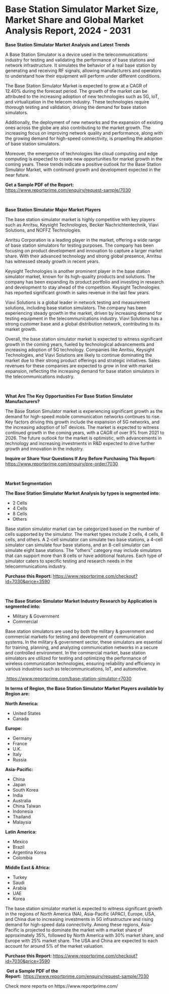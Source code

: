 <p><h1>Base Station Simulator Market Size, Market Share and Global Market Analysis Report, 2024 - 2031</h1></p><p><strong>Base Station Simulator Market Analysis and Latest Trends</strong></p>
<p><p>A Base Station Simulator is a device used in the telecommunications industry for testing and validating the performance of base stations and network infrastructure. It simulates the behavior of a real base station by generating and receiving RF signals, allowing manufacturers and operators to understand how their equipment will perform under different conditions.</p><p>The Base Station Simulator Market is expected to grow at a CAGR of 12.40% during the forecast period. The growth of the market can be attributed to the increasing adoption of new technologies such as 5G, IoT, and virtualization in the telecom industry. These technologies require thorough testing and validation, driving the demand for base station simulators.</p><p>Additionally, the deployment of new networks and the expansion of existing ones across the globe are also contributing to the market growth. The increasing focus on improving network quality and performance, along with the growing demand for high-speed connectivity, is propelling the adoption of base station simulators.</p><p>Moreover, the emergence of technologies like cloud computing and edge computing is expected to create new opportunities for market growth in the coming years. These trends indicate a positive outlook for the Base Station Simulator Market, with continued growth and development expected in the near future.</p></p>
<p><strong>Get a Sample PDF of the Report:&nbsp;</strong> <a href="https://www.reportprime.com/enquiry/request-sample/7030">https://www.reportprime.com/enquiry/request-sample/7030</a></p>
<p>&nbsp;</p>
<p><strong>Base Station Simulator Major Market Players</strong></p>
<p><p>The base station simulator market is highly competitive with key players such as Anritsu, Keysight Technologies, Becker Nachrichtentechnik, Viavi Solutions, and NOFFZ Technologies. </p><p>Anritsu Corporation is a leading player in the market, offering a wide range of base station simulators for testing purposes. The company has been focusing on product development and innovation to capture a larger market share. With their advanced technology and strong global presence, Anritsu has witnessed steady growth in recent years.</p><p>Keysight Technologies is another prominent player in the base station simulator market, known for its high-quality products and solutions. The company has been expanding its product portfolio and investing in research and development to stay ahead of the competition. Keysight Technologies has reported significant growth in sales revenue in the last few years.</p><p>Viavi Solutions is a global leader in network testing and measurement solutions, including base station simulators. The company has been experiencing steady growth in the market, driven by increasing demand for testing equipment in the telecommunications industry. Viavi Solutions has a strong customer base and a global distribution network, contributing to its market growth.</p><p>Overall, the base station simulator market is expected to witness significant growth in the coming years, fueled by technological advancements and increasing adoption of 5G technology. Companies like Anritsu, Keysight Technologies, and Viavi Solutions are likely to continue dominating the market due to their strong product offerings and strategic initiatives. Sales revenues for these companies are expected to grow in line with market expansion, reflecting the increasing demand for base station simulators in the telecommunications industry.</p></p>
<p>&nbsp;</p>
<p><strong>What Are The Key Opportunities For Base Station Simulator Manufacturers?</strong></p>
<p><p>The Base Station Simulator market is experiencing significant growth as the demand for high-speed mobile communication networks continues to rise. Key factors driving this growth include the expansion of 5G networks, and the increasing adoption of IoT devices. The market is expected to witness continued growth in the coming years, with a CAGR of over 9% from 2021 to 2026. The future outlook for the market is optimistic, with advancements in technology and increasing investments in R&D expected to drive further growth and innovation in the industry.</p></p>
<p><strong>Inquire or Share Your Questions If Any Before Purchasing This Report:</strong> <a href="https://www.reportprime.com/enquiry/pre-order/7030">https://www.reportprime.com/enquiry/pre-order/7030</a></p>
<p>&nbsp;</p>
<p><strong>Market Segmentation</strong></p>
<p><strong>The Base Station Simulator Market Analysis by types is segmented into:</strong></p>
<p><ul><li>2 Cells</li><li>4 Cells</li><li>8 Cells</li><li>Others</li></ul></p>
<p><p>Base station simulator market can be categorized based on the number of cells supported by the simulator. The market types include 2 cells, 4 cells, 8 cells, and others. A 2-cell simulator can simulate two base stations, a 4-cell simulator can simulate four base stations, and an 8-cell simulator can simulate eight base stations. The "others" category may include simulators that can support more than 8 cells or have additional features. Each type of simulator caters to specific testing and research needs in the telecommunications industry.</p></p>
<p><strong>Purchase this Report:&nbsp;</strong><a href="https://www.reportprime.com/checkout?id=7030&price=3590">https://www.reportprime.com/checkout?id=7030&price=3590</a></p>
<p>&nbsp;</p>
<p><strong>The Base Station Simulator Market Industry Research by Application is segmented into:</strong></p>
<p><ul><li>Military & Government</li><li>Commercial</li></ul></p>
<p><p>Base station simulators are used by both the military & government and commercial markets for testing and development of communication systems. In the military & government sector, these simulators are essential for training, planning, and analyzing communication networks in a secure and controlled environment. In the commercial market, base station simulators are utilized for testing and optimizing the performance of wireless communication technologies, ensuring reliability and efficiency in various industries such as telecommunications, IoT, and automotive.</p></p>
<p><a href="https://www.reportprime.com/base-station-simulator-r7030">&nbsp;https://www.reportprime.com/base-station-simulator-r7030</a></p>
<p><strong>In terms of Region, the Base Station Simulator Market Players available by Region are:</strong></p>
<p>
    <p> <strong> North America: </strong>
        <ul>
            <li>United States</li>
            <li>Canada</li>
        </ul>
        </p> 
    <p> <strong> Europe: </strong>
        <ul>
            <li>Germany</li>
            <li>France</li>
            <li>U.K.</li>
            <li>Italy</li>
            <li>Russia</li>
        </ul>
        </p> 
    <p> <strong> Asia-Pacific: </strong>
        <ul>
            <li>China</li>
            <li>Japan</li>
            <li>South Korea</li>
            <li>India</li>
            <li>Australia</li>
            <li>China Taiwan</li>
            <li>Indonesia</li>
            <li>Thailand</li>
            <li>Malaysia</li>
        </ul>
        </p> 
    <p> <strong> Latin America: </strong>
        <ul>
            <li>Mexico</li>
            <li>Brazil</li>
            <li>Argentina Korea</li>
            <li>Colombia</li>
        </ul>
        </p> 
    <p> <strong> Middle East & Africa: </strong>
        <ul>
            <li>Turkey</li>
            <li>Saudi</li>
            <li>Arabia</li>
            <li>UAE</li>
            <li>Korea</li>
        </ul>
    </p>
    </p>
<p><p>The base station simulator market is expected to witness significant growth in the regions of North America (NA), Asia-Pacific (APAC), Europe, USA, and China due to increasing investments in 5G infrastructure and rising demand for high-speed data connectivity. Among these regions, Asia-Pacific is projected to dominate the market with a market share of approximately 35%, followed by North America with 30% market share, and Europe with 25% market share. The USA and China are expected to each account for around 5% of the market valuation.</p></p>
<p><strong>Purchase this Report: </strong><a href="https://www.reportprime.com/checkout?id=7030&price=3590">https://www.reportprime.com/checkout?id=7030&price=3590</a></p>
<p>&nbsp;<strong>Get a Sample PDF of the Report:&nbsp;&nbsp;</strong><a href="https://www.reportprime.com/enquiry/request-sample/7030">https://www.reportprime.com/enquiry/request-sample/7030</a></p>
<p><strong></strong></p>
<p>Check more reports on https://www.reportprime.com/</p>